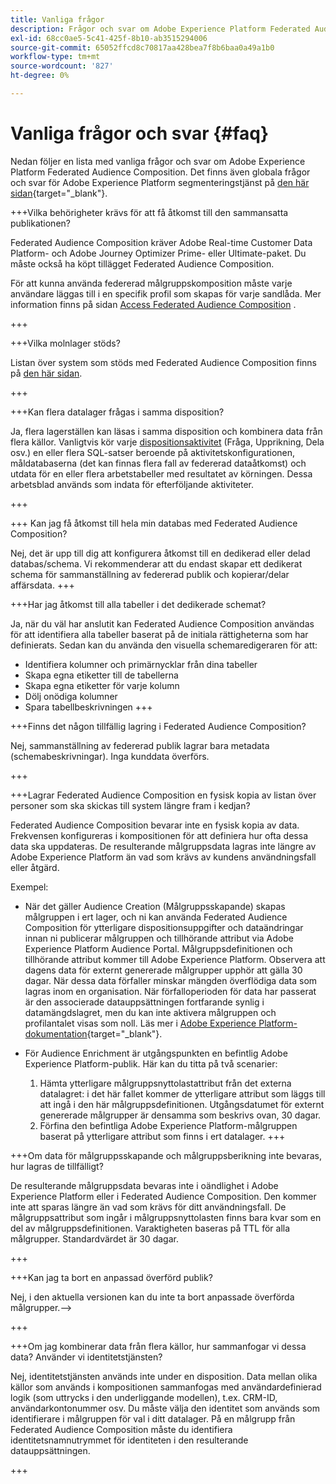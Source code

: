 ```yaml
---
title: Vanliga frågor
description: Frågor och svar om Adobe Experience Platform Federated Audience Composition
exl-id: 68cc0ae5-5c41-425f-8b10-ab3515294006
source-git-commit: 65052ffcd8c70817aa428bea7f8b6baa0a49a1b0
workflow-type: tm+mt
source-wordcount: '827'
ht-degree: 0%

---
```


# Vanliga frågor och svar {#faq}

Nedan följer en lista med vanliga frågor och svar om Adobe Experience Platform Federated Audience Composition. Det finns även globala frågor och svar för Adobe Experience Platform segmenteringstjänst på [den här sidan](https://experienceleague.adobe.com/en/docs/experience-platform/segmentation/faq){target="_blank"}.


+++Vilka behörigheter krävs för att få åtkomst till den sammansatta publikationen?

Federated Audience Composition kräver Adobe Real-time Customer Data Platform- och Adobe Journey Optimizer Prime- eller Ultimate-paket. Du måste också ha köpt tillägget Federated Audience Composition.

För att kunna använda federerad målgruppskomposition måste varje användare läggas till i en specifik profil som skapas för varje sandlåda. Mer information finns på sidan [Access Federated Audience Composition](access-prerequisites.md) .

+++

+++Vilka molnlager stöds?

Listan över system som stöds med Federated Audience Composition finns på [den här sidan](../start/access-prerequisites.md#supported-systems).

+++


+++Kan flera datalager frågas i samma disposition?

Ja, flera lagerställen kan läsas i samma disposition och kombinera data från flera källor.  Vanligtvis kör varje [dispositionsaktivitet](../compositions/orchestrate-activities.md) (Fråga, Upprikning, Dela osv.) en eller flera SQL-satser beroende på aktivitetskonfigurationen, måldatabaserna (det kan finnas flera fall av federerad dataåtkomst) och utdata för en eller flera arbetstabeller med resultatet av körningen. Dessa arbetsblad används som indata för efterföljande aktiviteter.

+++

+++ Kan jag få åtkomst till hela min databas med Federated Audience Composition?

Nej, det är upp till dig att konfigurera åtkomst till en dedikerad eller delad databas/schema. Vi rekommenderar att du endast skapar ett dedikerat schema för sammanställning av federerad publik och kopierar/delar affärsdata.
+++

+++Har jag åtkomst till alla tabeller i det dedikerade schemat?

Ja, när du väl har anslutit kan Federated Audience Composition användas för att identifiera alla tabeller baserat på de initiala rättigheterna som har definierats. Sedan kan du använda den visuella schemaredigeraren för att:

* Identifiera kolumner och primärnycklar från dina tabeller
* Skapa egna etiketter till de tabellerna
* Skapa egna etiketter för varje kolumn
* Dölj onödiga kolumner
* Spara tabellbeskrivningen
+++

+++Finns det någon tillfällig lagring i Federated Audience Composition?

Nej, sammanställning av federerad publik lagrar bara metadata (schemabeskrivningar). Inga kunddata överförs. <!--The Audience export flow is done directly from Adobe Experience Platform Audience Portal (via [Destination](../connections/destinations.md)) to the customer database. The creation and update flow is done directly from your data warehouse database to Adobe Experience Platform Audience Portal.-->

+++

+++Lagrar Federated Audience Composition en fysisk kopia av listan över personer som ska skickas till system längre fram i kedjan?

Federated Audience Composition bevarar inte en fysisk kopia av data. Frekvensen konfigureras i kompositionen för att definiera hur ofta dessa data ska uppdateras. De resulterande målgruppsdata lagras inte längre av Adobe Experience Platform än vad som krävs av kundens användningsfall eller åtgärd.

Exempel:

* När det gäller Audience Creation (Målgruppsskapande) skapas målgruppen i ert lager, och ni kan använda Federated Audience Composition för ytterligare dispositionsuppgifter och dataändringar innan ni publicerar målgruppen och tillhörande attribut via Adobe Experience Platform Audience Portal. Målgruppsdefinitionen och tillhörande attribut kommer till Adobe Experience Platform.
Observera att dagens data för externt genererade målgrupper upphör att gälla 30 dagar. När dessa data förfaller minskar mängden överflödiga data som lagras inom en organisation. När förfalloperioden för data har passerat är den associerade datauppsättningen fortfarande synlig i datamängdslagret, men du kan inte aktivera målgruppen och profilantalet visas som noll. Läs mer i [Adobe Experience Platform-dokumentation](https://experienceleague.adobe.com/en/docs/experience-platform/segmentation/faq#how-long-do-externally-generated-audiences-last-for){target="_blank"}.

* För Audience Enrichment är utgångspunkten en befintlig Adobe Experience Platform-publik. Här kan du titta på två scenarier:
   1. Hämta ytterligare målgruppsnyttolastattribut från det externa datalagret: i det här fallet kommer de ytterligare attribut som läggs till att ingå i den här målgruppsdefinitionen. Utgångsdatumet för externt genererade målgrupper är densamma som beskrivs ovan, 30 dagar.
   1. Förfina den befintliga Adobe Experience Platform-målgruppen baserat på ytterligare attribut som finns i ert datalager. <!--For example, you have an audience of customers who have shown interest in a particular product on the website for the last two months. You now want to take this audience and further segment it using Federated Audience Composition to only include customers who have a high credit score. The credit score is deemed sensitive and individual credit score data points are not copied over from the data warehouse.-->
+++

+++Om data för målgruppsskapande och målgruppsberikning inte bevaras, hur lagras de tillfälligt?

De resulterande målgruppsdata bevaras inte i oändlighet i Adobe Experience Platform eller i Federated Audience Composition. Den kommer inte att sparas längre än vad som krävs för ditt användningsfall. De målgruppsattribut som ingår i målgruppsnyttolasten finns bara kvar som en del av målgruppsdefinitionen. Varaktigheten baseras på TTL för alla målgrupper. Standardvärdet är 30 dagar.

+++

+++Kan jag ta bort en anpassad överförd publik?

Nej, i den aktuella versionen kan du inte ta bort anpassade överförda målgrupper.—>

+++

+++Om jag kombinerar data från flera källor, hur sammanfogar vi dessa data? Använder vi identitetstjänsten?

Nej, identitetstjänsten används inte under en disposition. Data mellan olika källor som används i kompositionen sammanfogas med användardefinierad logik (som uttrycks i den underliggande modellen), t.ex. CRM-ID, användarkontonummer osv. Du måste välja den identitet som används som identifierare i målgruppen för val i ditt datalager. På en målgrupp från Federated Audience Composition måste du identifiera identitetsnamnutrymmet för identiteten i den resulterande datauppsättningen.

+++
